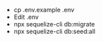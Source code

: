  - cp .env.example .env
 - Edit .env
 - npx sequelize-cli db:migrate
 - npx sequelize-cli db:seed:all